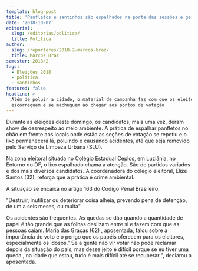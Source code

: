 ```yaml
---
template: blog-post
title: 'Panfletos e santinhos são espalhados na porta das sessões e geram acidentes '
date: '2018-10-07'
editorial:
  slug: /editorias/politica/
  title: Política
author:
  slug: /reporteres/2018-2-marcos-braz/
  title: Marcos Braz
semester: 2018/2
tags:
  - Eleições 2018
  - política
  - santinhos
featured: false
headline: >-
  Além de poluir a cidade, o material de campanha faz com que os eleitores
  escorreguem e se machuquem ao chegar aos pontos de votação
---
```

Durante as eleições deste domingo, os candidatos, mais uma vez, deram show de desrespeito ao meio ambiente. A prática de espalhar panfletos no chão em frente aos locais onde estão as seções de votação se repetiu e o lixo permanecerá  lá, poluindo e causando acidentes, até que seja removido pelo Serviço de Limpeza Urbana (SLU). 

Na zona eleitoral situada no Colégio Estadual Ceplos, em Luziânia, no Entorno do DF, o lixo espalhado chama a atenção. São de partidos variados e dos mais  diversos candidatos. A coordenadora do colégio eleitoral, Elize Santos (32), reforça que a prática é crime ambiental. 

A situação se encaixa no artigo 163 do Código Penal Brasileiro:

"Destruir, inutilizar ou deteriorar coisa alheia, prevendo pena de detenção, de um a seis meses, ou multa"

Os acidentes são frequentes. As quedas se dão quando a quantidade de papel é tão grande que as folhas deslizam entre si e fazem com que as pessoas caiam. Maria das Graças (62) , aposentada, falou sobre a importância do voto e o perigo que os papéis oferecem para os eleitores, especialmente os idosos." Se a gente não vir votar não pode reclamar depois da situação do país, mas desse jeito é difícil porque se eu tiver uma queda , na idade que estou, tudo é mais difícil até se recuperar ", declarou a aposentada.
